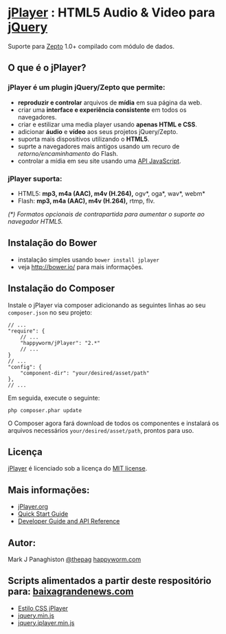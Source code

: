 # [jPlayer](http://jplayer.org/) : HTML5 Audio & Video para [jQuery](http://jquery.com/)

Suporte para [Zepto](http://zeptojs.com/) 1.0+ compilado com módulo de dados.

## O que é o jPlayer?

### jPlayer é um plugin jQuery/Zepto que permite:
* **reproduzir e controlar** arquivos de **mídia** em sua página da web.
* criar uma **interface e experiência consistente** em todos os navegadores.
* criar e estilizar uma media player usando **apenas HTML e CSS**.
* adicionar **áudio** e **vídeo** aos seus projetos jQuery/Zepto.
* suporta mais dispositivos utilizando o **HTML5**.
* suprte a navegadores mais antigos usando um recuro de _retorno/encaminhamento_ do Flash.
* controlar a mídia em seu site usando uma [API JavaScript](http://www.jplayer.org/latest/developer-guide/).

### jPlayer suporta:
* HTML5: **mp3, m4a (AAC), m4v (H.264),** ogv*, oga*, wav*, webm*
* Flash: **mp3, m4a (AAC), m4v (H.264),** rtmp, flv.

_(*)  Formatos opcionais de contrapartida para aumentar o suporte ao navegador HTML5._

## Instalação do Bower
* instalação simples usando `bower install jplayer`
* veja <http://bower.io/> para mais informações.

## Instalação do Composer

Instale o jPlayer via composer adicionando as seguintes linhas ao seu `composer.json` no seu projeto:

    // ...
    "require": {
        // ...
        "happyworm/jPlayer": "2.*"
        // ...
    }
    // ...
    "config": {
        "component-dir": "your/desired/asset/path"
    },
    // ...

Em seguida, execute o seguinte:

    php composer.phar update

O Composer agora fará download de todos os componentes e instalará os arquivos necessários `your/desired/asset/path`, prontos para uso.

## Licença
[jPlayer](http://jplayer.org/) é licenciado sob a licença do [MIT license](http://opensource.org/licenses/MIT).

## Mais informações:
* [jPlayer.org](http://jplayer.org/)
* [Quick Start Guide](http://www.jplayer.org/latest/quick-start-guide/)
* [Developer Guide and API Reference](http://www.jplayer.org/latest/developer-guide/)

## Autor:
Mark J Panaghiston [@thepag](http://twitter.com/thepag)
[happyworm.com](http://happyworm.com/)

## Scripts alimentados a partir deste respositório para: [baixagrandenews.com](https://www.baixagrandenews.com/)
* [Estilo CSS jPlayer](https://doni7brandao.github.io/jPlayer-2.9.2/dist/skin/pink.flag/css/jplayer.pink.flag.min.css)
* [jquery.min.js](https://doni7brandao.github.io/jPlayer-2.9.2/lib/jquery.min.js)
* [jquery.jplayer.min.js](https://doni7brandao.github.io/jPlayer-2.9.2/dist/jplayer/jquery.jplayer.min.js)
